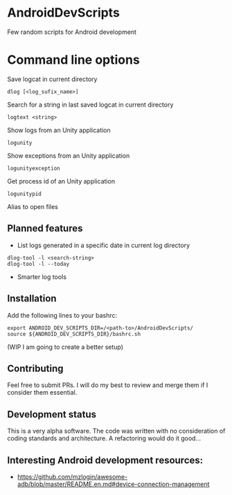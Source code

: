 # AndroidDevScripts
Few random scripts for Android development

# Command line options

Save logcat in current directory
```
dlog [<log_sufix_name>]
```

Search for a string in last saved logcat in current directory
```
logtext <string>
```

Show logs from an Unity application
```
logunity
```

Show exceptions from an Unity application
```
logunityexception
```

Get process id of an Unity application
```
logunitypid
```

Alias to open files

## Planned features
- List logs generated in a specific date in current log directory
```
dlog-tool -l <search-string>
dlog-tool -l --today
```
- Smarter log tools

## Installation

Add the following lines to your bashrc:
```
export ANDROID_DEV_SCRIPTS_DIR=/<path-to>/AndroidDevScripts/
source ${ANDROID_DEV_SCRIPTS_DIR}/bashrc.sh
```
(WIP I am going to create a better setup)

## Contributing

Feel free to submit PRs. I will do my best to review and merge them if I consider them essential.

## Development status

This is a very alpha software. The code was written with no consideration of coding standards and architecture. A refactoring would do it good...

## Interesting Android development resources:
* https://github.com/mzlogin/awesome-adb/blob/master/README.en.md#device-connection-management
